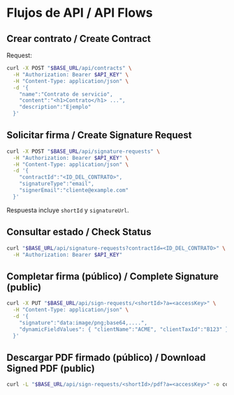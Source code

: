 # Flujos de API / API Flows

## Crear contrato / Create Contract

Request:
```bash
curl -X POST "$BASE_URL/api/contracts" \
  -H "Authorization: Bearer $API_KEY" \
  -H "Content-Type: application/json" \
  -d '{
    "name":"Contrato de servicio",
    "content":"<h1>Contrato</h1> ...",
    "description":"Ejemplo"
  }'
```

## Solicitar firma / Create Signature Request
```bash
curl -X POST "$BASE_URL/api/signature-requests" \
  -H "Authorization: Bearer $API_KEY" \
  -H "Content-Type: application/json" \
  -d '{
    "contractId":"<ID_DEL_CONTRATO>",
    "signatureType":"email",
    "signerEmail":"cliente@example.com"
  }'
```

Respuesta incluye `shortId` y `signatureUrl`.

## Consultar estado / Check Status
```bash
curl "$BASE_URL/api/signature-requests?contractId=<ID_DEL_CONTRATO>" \
  -H "Authorization: Bearer $API_KEY"
```

## Completar firma (público) / Complete Signature (public)
```bash
curl -X PUT "$BASE_URL/api/sign-requests/<shortId>?a=<accessKey>" \
  -H "Content-Type: application/json" \
  -d '{
    "signature":"data:image/png;base64,....",
    "dynamicFieldValues": { "clientName":"ACME", "clientTaxId":"B123" }
  }'
```

## Descargar PDF firmado (público) / Download Signed PDF (public)
```bash
curl -L "$BASE_URL/api/sign-requests/<shortId>/pdf?a=<accessKey>" -o contrato_firmado.pdf
```

